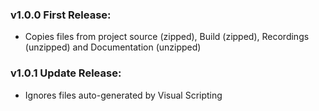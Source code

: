 ### v1.0.0 First Release:

 - Copies files from project source (zipped), Build (zipped), Recordings (unzipped) and Documentation (unzipped)

### v1.0.1 Update Release:

 - Ignores files auto-generated by Visual Scripting
